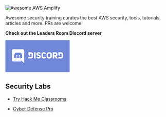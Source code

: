 ![Awesome AWS Amplify](amplifyheader.jpg)

Awesome security training curates the best AWS security, tools, tutorials, articles and more. PRs are welcome!  

__Check out the Leaders Room Discord server__    

[![Amplify Discord](discord-200.jpg)](https://discord.gg/jWVbPfC)


## Security Labs
- [Try Hack Me Classrooms](https://tryhackme.com/classrooms)

- [Cyber Defense Pro](https://w3.testout.com/courseware/cyberdefense-pro)
